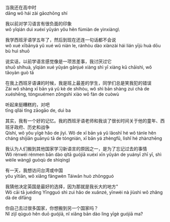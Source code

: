 当我还在高中时\
dāng wǒ hái zài gāozhōng shí

我以前对学习语言有很负面的印象\
wǒ yǐqián duì xuéxí yǔyán yǒu hěn fùmiàn de yìnxiàng\

我学西班牙语学五年了，然后到现在还连一句话都不会说\
wǒ xué xībānyá yǔ xué wǔ nián le, ránhòu dào xiànzài hái lián yījù huà dōu bù huì shuō

说实话，以前学语言感觉像是一项苦差事，我讨厌过它\
shuō shíhuà, yǐqián xué yǔyán gǎnjué xiàng shì yī xiàng kǔ chāishì, wǒ tǎoyàn guò tā

在我上西班牙语课的时候，我是班上最差的学生，同学们总是笑我犯的错误\
Zài wǒ shàng xī bān yá yǔ kè de shíhòu, wǒ shì bān shàng zuì chà de xuéshēng, tóngxuémen zǒngshì xiào wǒ fàn de cuòwù

听起来挺糟糕的，对吧\
tīng qǐlái tǐng zāogāo de, duì ba

其实，我有一个好的记忆。我的西班牙语老师和我谈了很长时间关于他的童年、西班牙政府、历史和战争\
Qíshí, wǒ yǒu yīgè hǎo de jìyì. Wǒ de xī bān yá yǔ lǎoshī hé wǒ tánle hěn cháng shíjiān guānyú tā de tóngnián, xī bān yá zhèngfǔ, lìshǐ hé zhànzhēng

我认为人们搬到其他国家学习新语言的原因之一，是为了忘记过去的事情\
Wǒ rènwéi rénmen bān dào qítā guójiā xuéxí xīn yǔyán de yuányī zhī yī, shì wèile wàngjì guòqù de shìqíng)

有一天，我想访问台湾或中国\
yǒu yītiān, wǒ xiǎng fǎngwèn Táiwān huò zhōngguó

我猜他决定英国是最好的选择，因为那就是我长大的地方"\
Wǒ cāi tā juédìng Yīngguó shì zuì hǎo de xuǎnzé, yīnwèi nà jiùshì wǒ zhǎng dà de dìfāng

你自己去过很多国家，你想搬到另一个国家吗？\
Nǐ zìjǐ qùguò hěn duō guójiā, nǐ xiǎng bān dào lìng yīgè guójiā ma?
